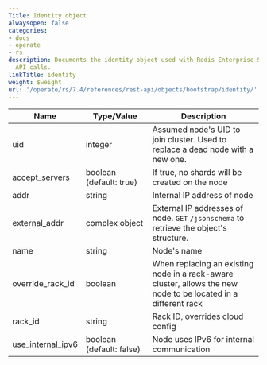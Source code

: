 ```yaml
---
Title: Identity object
alwaysopen: false
categories:
- docs
- operate
- rs
description: Documents the identity object used with Redis Enterprise Software REST
  API calls.
linkTitle: identity
weight: $weight
url: '/operate/rs/7.4/references/rest-api/objects/bootstrap/identity/'
---
```


| Name | Type/Value | Description |
|------|------------|-------------|
| uid | integer | Assumed node's UID to join cluster. Used to replace a dead node with a new one. |
| accept_servers | boolean (default:&nbsp;true) | If true, no shards will be created on the node |
| addr | string | Internal IP address of node |
| external_addr | complex object | External IP addresses of node. `GET`&nbsp;`/jsonschema` to retrieve the object's structure. |
| name | string | Node's name |
| override_rack_id | boolean | When replacing an existing node in a rack-aware cluster, allows the new node to be located in a different rack |
| rack_id | string | Rack ID, overrides cloud config |
| use_internal_ipv6 | boolean (default:&nbsp;false) | Node uses IPv6 for internal communication |
